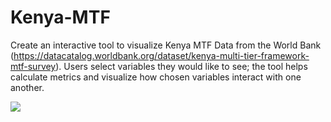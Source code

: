 # Kenya-MTF

Create an interactive tool to visualize Kenya MTF Data from the World Bank (https://datacatalog.worldbank.org/dataset/kenya-multi-tier-framework-mtf-survey).
Users select variables they would like to see; the tool helps calculate metrics and visualize how chosen variables interact with one another.

![](https://media2.giphy.com/media/QsCRH58vntweaP8RoC/giphy.gif)
